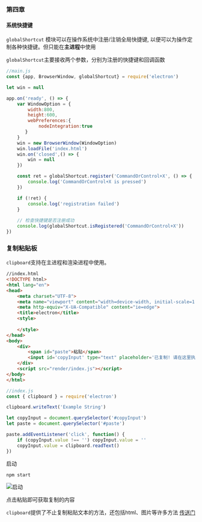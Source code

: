 ### 第四章

#### 系统快捷键

`globalShortcut` 模块可以在操作系统中注册/注销全局快捷键, 以便可以为操作定制各种快捷键。但只能在**主进程**中使用

`globalShortcut`主要接收两个参数，分别为注册的快捷键和回调函数

```javascript
//main.js
const {app, BrowserWindow, globalShortcut} = require('electron')

let win = null

app.on('ready', () => {
    var WindowOption = {
        width:800,
        height:600,
        webPreferences:{
            nodeIntegration:true
       }
    }
    win = new BrowserWindow(WindowOption)
    win.loadFile('index.html')
    win.on('closed',() => {
        win = null
    })

    const ret = globalShortcut.register('CommandOrControl+X', () => {
        console.log('CommandOrControl+X is pressed')
    })

    if (!ret) {
        console.log('registration failed')
    }
    
    // 检查快捷键是否注册成功
    console.log(globalShortcut.isRegistered('CommandOrControl+X'))
})
```



### 复制粘贴板

`clipboard`支持在主进程和渲染进程中使用。

```html
//index.html
<!DOCTYPE html>
<html lang="en">
<head>
    <meta charset="UTF-8">
    <meta name="viewport" content="width=device-width, initial-scale=1.0">
    <meta http-equiv="X-UA-Compatible" content="ie=edge">
    <title>electron</title>
    <style>
    
    </style>
</head>
<body>
    <div>
        <span id="paste">粘贴</span>
        <input id='copyInput' type="text" placeholder='已复制! 请在这里执行粘贴'>
    </div>
    <script src="render/index.js"></script>
</body>
</html>
```

```javascript
//index.js
const { clipboard } = require('electron')

clipboard.writeText('Example String')

let copyInput = document.querySelector('#copyInput')
let paste = document.querySelector('#paste')

paste.addEventListener('click', function() {
    if (copyInput.value !== '') copyInput.value = ''
    copyInput.value = clipboard.readText()
})
```

启动

```shell
npm start
```

![启动](https://s2.ax1x.com/2019/05/27/VZlTY9.png)

点击粘贴即可获取复制的内容

`clipboard`提供了不止复制粘贴文本的方法，还包括html、图片等许多方法
[传送门](https://electronjs.org/docs/api/clipboard)
